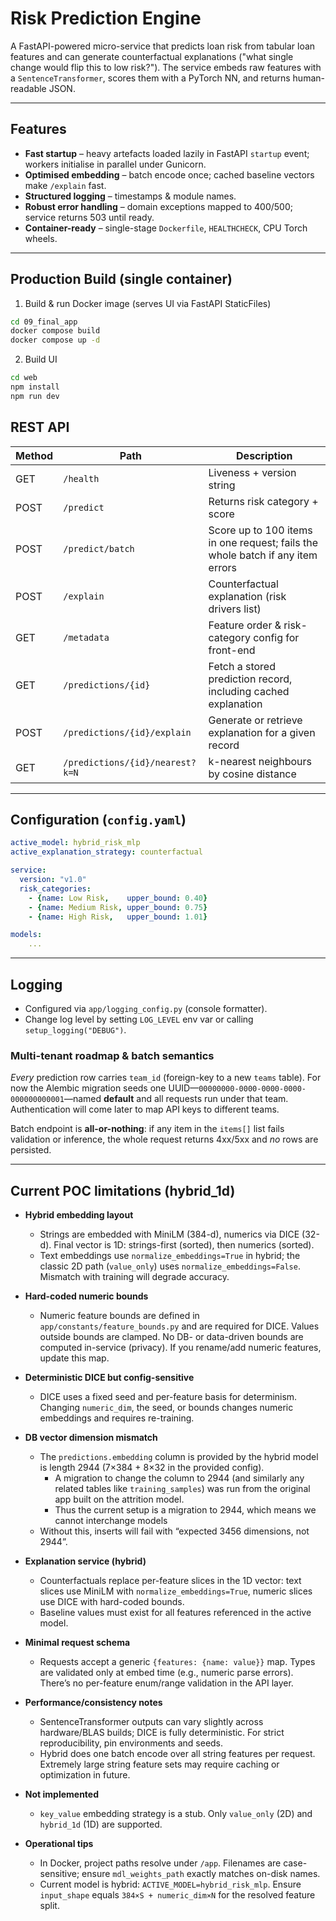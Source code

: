 # Risk Prediction Engine

A FastAPI-powered micro-service that predicts loan risk from tabular loan features and can generate counterfactual explanations ("what single change would flip this to low risk?").  The service embeds raw features with a `SentenceTransformer`, scores them with a PyTorch NN, and returns human-readable JSON.

---
## Features

* **Fast startup** – heavy artefacts loaded lazily in FastAPI `startup` event; workers initialise in parallel under Gunicorn.
* **Optimised embedding** – batch encode once; cached baseline vectors make `/explain` fast.
* **Structured logging** – timestamps & module names.
* **Robust error handling** – domain exceptions mapped to 400/500; service returns 503 until ready.
* **Container-ready** – single-stage `Dockerfile`, `HEALTHCHECK`, CPU Torch wheels.

---
## Production Build (single container)

1. Build & run Docker image (serves UI via FastAPI StaticFiles)
```bash
cd 09_final_app
docker compose build
docker compose up -d
```

2. Build UI
```bash
cd web
npm install
npm run dev
```


## REST API

| Method | Path       | Description                                   |
|--------|------------|-----------------------------------------------|
| GET    | `/health`  | Liveness + version string                     |
| POST   | `/predict` | Returns risk category + score                 |
| POST   | `/predict/batch` | Score up to 100 items in one request; fails the whole batch if any item errors |
| POST   | `/explain` | Counterfactual explanation (risk drivers list)|
| GET    | `/metadata` | Feature order & risk-category config for front-end |
| GET    | `/predictions/{id}` | Fetch a stored prediction record, including cached explanation |
| POST   | `/predictions/{id}/explain` | Generate or retrieve explanation for a given record |
| GET    | `/predictions/{id}/nearest?k=N` | k-nearest neighbours by cosine distance |

---
## Configuration (`config.yaml`)
```yaml
active_model: hybrid_risk_mlp
active_explanation_strategy: counterfactual

service:
  version: "v1.0"
  risk_categories:
    - {name: Low Risk,    upper_bound: 0.40}
    - {name: Medium Risk, upper_bound: 0.75}
    - {name: High Risk,   upper_bound: 1.01}

models:
    ...
```

---
## Logging
* Configured via `app/logging_config.py` (console formatter).  
* Change log level by setting `LOG_LEVEL` env var or calling `setup_logging("DEBUG")`.

### Multi-tenant roadmap & batch semantics

*Every* prediction row carries `team_id` (foreign-key to a new `teams` table).
For now the Alembic migration seeds one UUID—`00000000-0000-0000-0000-000000000001`—named **default** and all requests run under that team.  Authentication will come later to map API keys to different teams.

Batch endpoint is **all-or-nothing**: if any item in the `items[]` list fails validation or inference, the whole request returns 4xx/5xx and *no* rows are persisted. 

---
## Current POC limitations (hybrid_1d)

- **Hybrid embedding layout**
  - Strings are embedded with MiniLM (384-d), numerics via DICE (32-d). Final vector is 1D: strings-first (sorted), then numerics (sorted).
  - Text embeddings use `normalize_embeddings=True` in hybrid; the classic 2D path (`value_only`) uses `normalize_embeddings=False`. Mismatch with training will degrade accuracy.

- **Hard-coded numeric bounds**
  - Numeric feature bounds are defined in `app/constants/feature_bounds.py` and are required for DICE. Values outside bounds are clamped. No DB- or data-driven bounds are computed in-service (privacy). If you rename/add numeric features, update this map.

- **Deterministic DICE but config-sensitive**
  - DICE uses a fixed seed and per-feature basis for determinism. Changing `numeric_dim`, the seed, or bounds changes numeric embeddings and requires re-training.

- **DB vector dimension mismatch**
  - The `predictions.embedding` column is provided by the hybrid model is length 2944 (7×384 + 8×32 in the provided config).
    - A migration to change the column to 2944 (and similarly any related tables like `training_samples`) was run from the original app built on the attrition model.
    - Thus the current setup is a migration to 2944, which means we cannot interchange models
  - Without this, inserts will fail with “expected 3456 dimensions, not 2944”.

- **Explanation service (hybrid)**
  - Counterfactuals replace per-feature slices in the 1D vector: text slices use MiniLM with `normalize_embeddings=True`, numeric slices use DICE with hard-coded bounds.
  - Baseline values must exist for all features referenced in the active model.

- **Minimal request schema**
  - Requests accept a generic `{features: {name: value}}` map. Types are validated only at embed time (e.g., numeric parse errors). There’s no per-feature enum/range validation in the API layer.

- **Performance/consistency notes**
  - SentenceTransformer outputs can vary slightly across hardware/BLAS builds; DICE is fully deterministic. For strict reproducibility, pin environments and seeds.
  - Hybrid does one batch encode over all string features per request. Extremely large string feature sets may require caching or optimization in future.

- **Not implemented**
  - `key_value` embedding strategy is a stub. Only `value_only` (2D) and `hybrid_1d` (1D) are supported.

- **Operational tips**
  - In Docker, project paths resolve under `/app`. Filenames are case-sensitive; ensure `mdl_weights_path` exactly matches on-disk names.
  - Current model is hybrid: `ACTIVE_MODEL=hybrid_risk_mlp`. Ensure `input_shape` equals `384×S + numeric_dim×N` for the resolved feature split.
